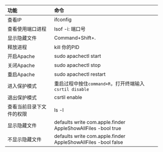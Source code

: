 | 功能 | 命令 |
| :--- | :--- |
| 查看IP | ifconfig |
| 查看使用端口进程 | lsof -i: 端口号 |
| 显示隐藏文件 | Command+Shift+. |
| 释放进程 | kill 你的PID |
|开启Apache|sudo apachectl start|
|关闭Apache|sudo apachectl stop|
|重启Apache | sudo apachectl restart|
| 进入保护模式 | 重启过程中按住`command+R`，打开终端输入`csrtil disable` |
| 退出保护模式 | csrtil enable |
| 查看当前目录下文件的权限 | ls -l |
|显示隐藏文件|defaults write com.apple.finder AppleShowAllFiles -bool true|
|不显示隐藏文件|defaults write com.apple.finder AppleShowAllFiles -bool false|














